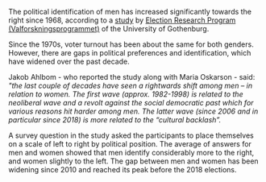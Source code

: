 

The political identification of men has increased significantly towards the right since 1968, according to a [study](https://www.gu.se/sites/default/files/2021-02/2021%201%20Oskarson%20%26%20Ahlbom%20-%20Trender%20i%20ko%CC%88nsskillnader.pdf) by [Election Research Program (Valforskningsprogrammet)](https://www.gu.se/valforskningsprogrammet) of the University of Gothenburg.

Since the 1970s, voter turnout has been about the same for both genders. However, there are gaps in political preferences and identification, which have widened over the past decade.

Jakob Ahlbom - who reported the study along with Maria Oskarson - said: _"the last couple of decades have seen a rightwards shift among men – in relation to women. The first wave (approx. 1982-1998) is related to the neoliberal wave and a revolt against the social democratic past which for various reasons hit harder among men. The latter wave (since 2006 and in particular since 2018) is more related to the “cultural backlash”._

A survey question in the study asked the participants to place themselves on a scale of left to right by political position. The average of answers for men and women showed that men identify considerably more to the right, and women slightly to the left. The gap between men and women has been widening since 2010 and reached its peak before the 2018 elections.
